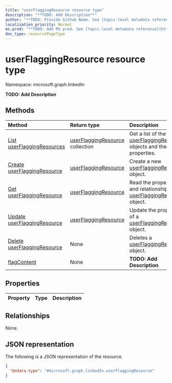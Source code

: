 ```yaml
---
title: "userFlaggingResource resource type"
description: "**TODO: Add Description**"
author: "**TODO: Provide Github Name. See [topic-level metadata reference](https://msgo.azurewebsites.net/add/document/guidelines/metadata.html#topic-level-metadata)**"
localization_priority: Normal
ms.prod: "**TODO: Add MS prod. See [topic-level metadata reference](https://msgo.azurewebsites.net/add/document/guidelines/metadata.html#topic-level-metadata)**"
doc_type: resourcePageType
---
```


# userFlaggingResource resource type

Namespace: microsoft.graph.linkedIn

**TODO: Add Description**

## Methods
|Method|Return type|Description|
|:---|:---|:---|
|[List userFlaggingResources](../api/userflaggingresource-list.md)|[userFlaggingResource](../resources/linkedin-userflaggingresource.md) collection|Get a list of the [userFlaggingResource](../resources/userflaggingresource.md) objects and their properties.|
|[Create userFlaggingResource](../api/linkedin-userflaggingresource-create.md)|[userFlaggingResource](../resources/linkedin-userflaggingresource.md)|Create a new [userFlaggingResource](../resources/linkedin-userflaggingresource.md) object.|
|[Get userFlaggingResource](../api/linkedin-userflaggingresource-get.md)|[userFlaggingResource](../resources/linkedin-userflaggingresource.md)|Read the properties and relationships of a [userFlaggingResource](../resources/linkedin-userflaggingresource.md) object.|
|[Update userFlaggingResource](../api/linkedin-userflaggingresource-update.md)|[userFlaggingResource](../resources/linkedin-userflaggingresource.md)|Update the properties of a [userFlaggingResource](../resources/linkedin-userflaggingresource.md) object.|
|[Delete userFlaggingResource](../api/linkedin-userflaggingresource-delete.md)|None|Deletes a [userFlaggingResource](../resources/linkedin-userflaggingresource.md) object.|
|[flagContent](../api/linkedin-userflaggingresource-flagcontent.md)|None|**TODO: Add Description**|

## Properties
|Property|Type|Description|
|:---|:---|:---|

## Relationships
None.

## JSON representation
The following is a JSON representation of the resource.
<!-- {
  "blockType": "resource",
  "keyProperty": "id",
  "@odata.type": "microsoft.graph.linkedIn.userFlaggingResource",
  "baseType": "",
  "openType": false
}
-->
``` json
{
  "@odata.type": "#microsoft.graph.linkedIn.userFlaggingResource"
}
```

